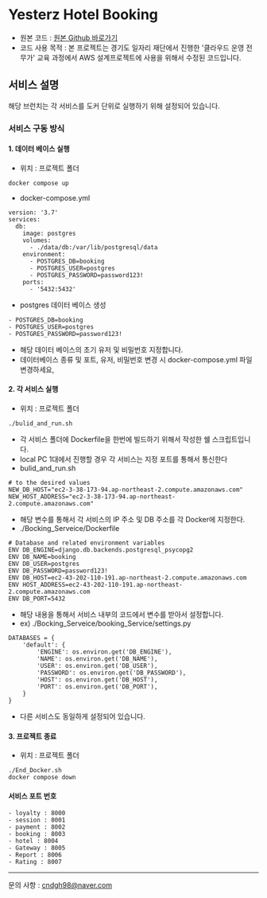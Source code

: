 # Yesterz Hotel Booking
- 원본 코드 : [원본 Github 바로가기](https://github.com/Blackbackofficial/Hotel-Booking)
- 코드 사용 목적 : 본 프로젝트는 경기도 일자리 재단에서 진행한 '클라우드 운영 전무가' 교육 과정에서 AWS 설계프로젝트에 사용을 위해서 수정된 코드입니다. 

## 서비스 설명


해당 브런치는 각 서비스를 도커 단위로 실행하기 위해 설정되어 있습니다.
### 서비스 구동 방식
#### 1. 데이터 베이스 실행
- 위치 : 프로젝트 폴더
````
docker compose up
````
- docker-compose.yml
````
version: '3.7'
services:
  db:
    image: postgres
    volumes:
      - ./data/db:/var/lib/postgresql/data
    environment:
      - POSTGRES_DB=booking
      - POSTGRES_USER=postgres
      - POSTGRES_PASSWORD=password123!
    ports:
      - '5432:5432'
````
- postgres 데이터 베이스 생성
````
- POSTGRES_DB=booking
- POSTGRES_USER=postgres
- POSTGRES_PASSWORD=password123!
````
- 해당 데이터 베이스의 초기 유저 및 비밀번호 지정합니다.
- 데이터베이스 종류 및 포트, 유저, 비밀번호 변경 시 docker-compose.yml 파일 변경하세요,

#### 2. 각 서비스 실행
- 위치 : 프로젝트 폴더
````
./bulid_and_run.sh
````
- 각 서비스 폴더에 Dockerfile을 한번에 빌드하기 위해서 작성한 쉘 스크립트입니다.
- local PC 1대에서 진행할 경우 각 서비스는 지정 포트를 통해서 통신한다
- bulid_and_run.sh
````
# to the desired values
NEW_DB_HOST="ec2-3-38-173-94.ap-northeast-2.compute.amazonaws.com"
NEW_HOST_ADDRESS="ec2-3-38-173-94.ap-northeast-2.compute.amazonaws.com"
````
- 해당 변수를 통해서 각 서비스의 IP 주소 및 DB 주소를 각 Docker에 지정한다.
- ./Bocking_Serveice/Dockerfile
````
# Database and related environment variables
ENV DB_ENGINE=django.db.backends.postgresql_psycopg2
ENV DB_NAME=booking
ENV DB_USER=postgres
ENV DB_PASSWORD=password123!
ENV DB_HOST=ec2-43-202-110-191.ap-northeast-2.compute.amazonaws.com
ENV HOST_ADDRESS=ec2-43-202-110-191.ap-northeast-2.compute.amazonaws.com
ENV DB_PORT=5432
````
- 해당 내용을 통해서 서비스 내부의 코드에서 변수를 받아서 설정합니다.
- ex) ./Bocking_Serveice/booking_Service/settings.py
````
DATABASES = {
    'default': {
        'ENGINE': os.environ.get('DB_ENGINE'),
        'NAME': os.environ.get('DB_NAME'),
        'USER': os.environ.get('DB_USER'),
        'PASSWORD': os.environ.get('DB_PASSWORD'),
        'HOST': os.environ.get('DB_HOST'),
        'PORT': os.environ.get('DB_PORT'),
    }
}
````
- 다른 서비스도 동일하게 설정되어 있습니다.
#### 3. 프로젝트 종료
- 위치 : 프로젝트 폴더
````
./End_Docker.sh
docker compose down
````

#### 서비스 포트 번호
````
- loyalty : 8000
- session : 8001
- payment : 8002
- booking : 8003
- hotel : 8004
- Gateway : 8005
- Report : 8006
- Rating : 8007
````
---------------
문의 사항 : cndgh98@naver.com 
